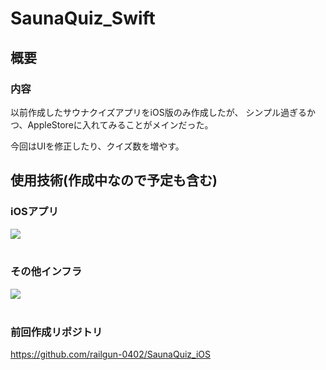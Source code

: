 # SaunaQuiz_Swift
## 概要
### 内容 
以前作成したサウナクイズアプリをiOS版のみ作成したが、
シンプル過ぎるかつ、AppleStoreに入れてみることがメインだった。

今回はUIを修正したり、クイズ数を増やす。

## 使用技術(作成中なので予定も含む)
### iOSアプリ
<img src="https://skillicons.dev/icons?i=swift" /> <br /><br />

### その他インフラ
<img src="https://skillicons.dev/icons?i=firebase" /> <br /><br />

### 前回作成リポジトリ
https://github.com/railgun-0402/SaunaQuiz_iOS
